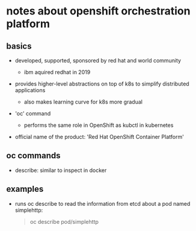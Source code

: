 # notes about openshift orchestration platform

## basics

- developed, supported, sponsored by red hat and world community
  - ibm aquired redhat in 2019

- provides higher-level abstractions on top of k8s to simplify distributed applications
  - also makes learning curve for k8s more gradual

- 'oc' command
  - performs the same role in OpenShift as kubctl in kubernetes

- official name of the product: 'Red Hat OpenShift Container Platform'


## oc commands

- describe: similar to inspect in docker


## examples

- runs oc describe to read the information from etcd about a pod named simplehttp:
  > oc describe pod/simplehttp
